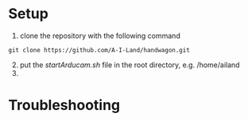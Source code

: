 # Setup
1. clone the repository with the following command
```
git clone https://github.com/A-I-Land/handwagon.git
```
2. put the *startArducam.sh* file in the root directory, e.g. /home/ailand
3.  

# Troubleshooting